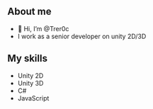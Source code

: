 ## About me

- 👋 Hi, I’m @Trer0c
- I work as a senior developer on unity 2D/3D

## My skills
- Unity 2D
- Unity 3D
- C#
- JavaScript
